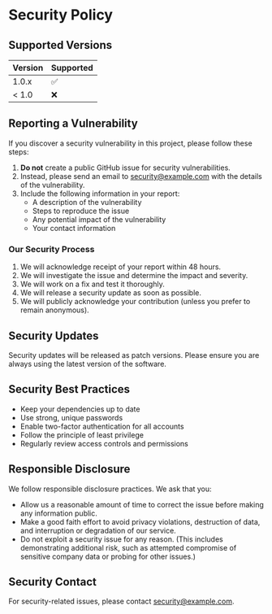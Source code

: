# Security Policy

## Supported Versions

| Version | Supported          |
| ------- | ------------------ |
| 1.0.x   | :white_check_mark: |
| < 1.0   | :x:                |

## Reporting a Vulnerability

If you discover a security vulnerability in this project, please follow these steps:

1. **Do not** create a public GitHub issue for security vulnerabilities.
2. Instead, please send an email to security@example.com with the details of the vulnerability.
3. Include the following information in your report:
   - A description of the vulnerability
   - Steps to reproduce the issue
   - Any potential impact of the vulnerability
   - Your contact information

### Our Security Process

1. We will acknowledge receipt of your report within 48 hours.
2. We will investigate the issue and determine the impact and severity.
3. We will work on a fix and test it thoroughly.
4. We will release a security update as soon as possible.
5. We will publicly acknowledge your contribution (unless you prefer to remain anonymous).

## Security Updates

Security updates will be released as patch versions. Please ensure you are always using the latest version of the software.

## Security Best Practices

- Keep your dependencies up to date
- Use strong, unique passwords
- Enable two-factor authentication for all accounts
- Follow the principle of least privilege
- Regularly review access controls and permissions

## Responsible Disclosure

We follow responsible disclosure practices. We ask that you:

- Allow us a reasonable amount of time to correct the issue before making any information public.
- Make a good faith effort to avoid privacy violations, destruction of data, and interruption or degradation of our service.
- Do not exploit a security issue for any reason. (This includes demonstrating additional risk, such as attempted compromise of sensitive company data or probing for other issues.)

## Security Contact

For security-related issues, please contact security@example.com.
